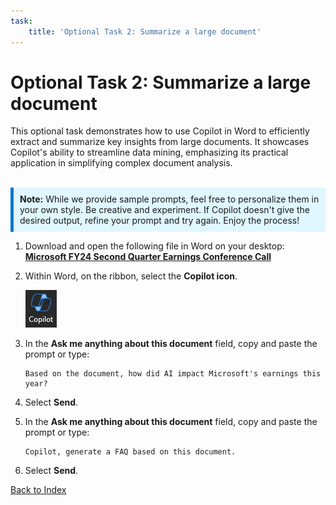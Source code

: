 ```yaml
---
task:
    title: 'Optional Task 2: Summarize a large document'
---
```


# Optional Task 2: Summarize a large document

This optional task demonstrates how to use Copilot in Word to efficiently extract and summarize key insights from large documents. It showcases Copilot's ability to streamline data mining, emphasizing its practical application in simplifying complex document analysis.
<BR>
<BR>
<div style="background-color: #e0f7ff; padding: 10px; border-left: 5px solid #0078D4;">
<strong>Note:</strong> While we provide sample prompts, feel free to personalize them in your own style. Be creative and experiment. If Copilot doesn't give the desired output, refine your prompt and try again. Enjoy the process!
</div>

1. Download and open the following file in Word on your desktop: <a href="https://github.com/MicrosoftLearning/MS-4012-Microsoft-Copilot-Unlocked/raw/master/Resourcefiles/Microsoft_FY24_Second_Quarter_Earnings_Conference_Call.docx" target="_blank">**Microsoft FY24 Second Quarter Earnings Conference Call**</a>
1. Within Word, on the ribbon, select the **Copilot icon**.

    ![Screenshot showing keep it in Copilot.](../Labs/Media/copilot_icon.png)

1. In the **Ask me anything about this document** field, copy and paste the prompt or type: 

    ```text
    Based on the document, how did AI impact Microsoft's earnings this year?
    ```

1. Select **Send**.  
1. In the **Ask me anything about this document** field, copy and paste the prompt or type: 

    ```text
    Copilot, generate a FAQ based on this document.
    ```
    
1. Select **Send**.

[Back to Index](https://maquinl.github.io/CELA-Academy-Microsoft-Copilot-Experience/)
